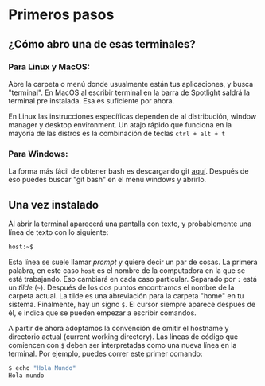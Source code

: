 # Primeros pasos

## ¿Cómo abro una de esas terminales?

### Para Linux y MacOS:

Abre la carpeta o menú donde usualmente están tus aplicaciones, y
busca "terminal". En MacOS al escribir terminal en la barra de
Spotlight saldrá la terminal pre instalada. Esa es suficiente por
ahora.

En Linux las instrucciones específicas dependen de al distribución,
window manager y desktop environment. Un atajo rápido que funciona en
la mayoría de las distros es la combinación de teclas `ctrl + alt +
t`

### Para Windows:

La forma más fácil de obtener bash es descargando git
[aquí](https://git-scm.com/downloads). Después de eso puedes buscar
"git bash" en el menú windows y abrirlo.

## Una vez instalado

Al abrir la terminal aparecerá una pantalla con texto, y probablemente
una línea de texto con lo siguiente:

```bash
host:~$
```

Esta línea se suele llamar _prompt_ y quiere decir un par de cosas. La
primera palabra, en este caso `host` es el nombre de la computadora en
la que se está trabajando. Eso cambiará en cada caso particular.
Separado por `:` está un _tilde_ (`~`). Después de los dos puntos
encontramos el nombre de la carpeta actual. La tilde es una
abreviación para la carpeta "home" en tu sistema. Finalmente, hay un
signo `$`. El cursor siempre aparece después de él, e indica que se
pueden empezar a escribir comandos.

A partir de ahora adoptamos la convención de omitir el hostname y
directorio actual (current working directory). Las líneas de código
que comiencen con `$` deben ser interpretadas como una nueva línea en
la terminal. Por ejemplo, puedes correr este primer comando:


```bash
$ echo "Hola Mundo"
Hola mundo
```
